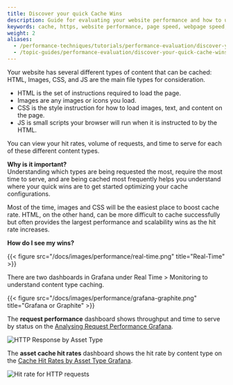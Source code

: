 ```yaml
---
title: Discover your quick Cache Wins
description: Guide for evaluating your website performance and how to use Section to make improvements.
keywords: cache, https, website performance, page speed, webpage speed, website security, content delivery network, CDN
weight: 2
aliases:
  - /performance-techniques/tutorials/performance-evaluation/discover-your-quick-cache-wins/
  - /topic-guides/performance-evaluation/discover-your-quick-cache-wins/
---
```


Your website has several different types of content that can be cached: HTML, Images, CSS, and JS are the main file types for consideration.

* HTML is the set of instructions required to load the page.
* Images are any images or icons you load.
* CSS is the style instruction for how to load images, text, and content on the page.
* JS is small scripts your browser will run when it is instructed to by the HTML.

You can view your hit rates, volume of requests, and time to serve for each of these different content types.

**Why is it important?** <br/>
Understanding which types are being requested the most, require the most time to serve, and are being cached most frequently helps you understand where your quick wins are to get started optimizing your cache configurations.

Most of the time, images and CSS will be the easiest place to boost cache rate. HTML, on the other hand, can be more difficult to cache successfully but often provides the largest  performance and scalability wins as the hit rate increases.

**How do I see my wins?**

{{< figure src="/docs/images/performance/real-time.png" title="Real-Time" >}}

There are two dashboards in Grafana under Real Time > Monitoring to understand content type caching.

{{< figure src="/docs/images/performance/grafana-graphite.png" title="Grafana or Graphite" >}}

The **request performance** dashboard shows throughput and time to serve by status on the [Analysing Request Performance Grafana](https://aperture.section.io/account/1/application/1/grafana/d/qqLL73IZz/content-delivery-grid-varnish-request-performance?orgId=1&from=1563193085296&to=1563214685296&var-environment=All).

![HTTP Response by Asset Type](/docs/images/performance-techniques/HTTP-response-by-asset-type-metrics.png)

The **asset cache hit rates** dashboard shows the hit rate by content type on the [Cache Hit Rates by Asset Type Grafana](https://aperture.section.io/account/1/application/1/grafana/d/Y7YY7qIZk/content-delivery-grid-varnish-cache-hit-rates?orgId=1&from=1563193288718&to=1563214888720&var-environment=All).

![Hit rate for HTTP requests](/docs/images/performance-techniques/http-cache-hit-rate-metrics.png)
